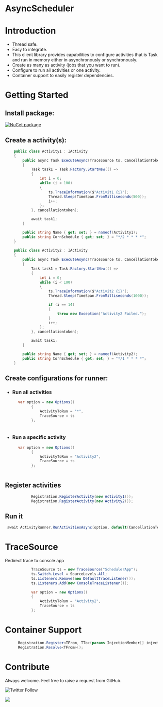 
# AsyncScheduler

# Introduction 
- Thread safe. 
- Easy to integrate.
- This client library provides capabilities to configure activities that is Task and run in memory either in asynchronously or synchronously.  
- Create as many as activity (jobs that you want to run). 
- Configure to run all activities or one activity. 
- Container support to easily register dependencies.

# Getting Started
## Install package: 
[![NuGet package](https://img.shields.io/nuget/v/AsyncScheduler.svg)](https://www.nuget.org/packages/AsyncScheduler)

## Create a activity(s):

```cs
    public class Activity1 : IActivity
    {
        public async Task ExecuteAsync(TraceSource ts, CancellationToken cancellationtoken)
        {
            Task task1 = Task.Factory.StartNew(() =>
            {
                int i = 0;
                while (i < 100)
                {
                    ts.TraceInformation($"Activit1 {i}");
                    Thread.Sleep(TimeSpan.FromMilliseconds(500));
                    i++;
                };
            }, cancellationtoken);

            await task1;
        }

        public string Name { get; set; } = nameof(Activity1);
        public string CornSchedule { get; set; } = "*/2 * * * *";
    }
    
    public class Activity2 : IActivity
    {
        public async Task ExecuteAsync(TraceSource ts, CancellationToken cancellationtoken)
        {
            Task task1 = Task.Factory.StartNew(() =>
            {
                int i = 0;
                while (i < 100)
                {
                    ts.TraceInformation($"Activit2 {i}");
                    Thread.Sleep(TimeSpan.FromMilliseconds(1000));

                    if (i == 14)
                    {
                        throw new Exception("Activity2 Failed.");
                    }
                    i++;
                };
            }, cancellationtoken);

            await task1;
        }

        public string Name { get; set; } = nameof(Activity2);
        public string CornSchedule { get; set; } = "*/1 * * * *"; 
    }
```
## Create configurations for runner:
- ### Run all activities 
```cs
      var option = new Options()
            {
                ActivityToRun = "*", 
                TraceSource = ts
            };
    
```
- ### Run a specific activity 
```cs
      var option = new Options()
            {
                ActivityToRun = "Activity2", 
                TraceSource = ts
            };
    
```
## Register activities 
```cs
            Registration.RegisterActivity(new Activity1());
            Registration.RegisterActivity(new Activity2());
```

## Run it

```cs
 await ActivityRunner.RunActivitiesAsync(option, default(CancellationToken));
```

# TraceSource
Redirect trace to console app
```cs
            TraceSource ts = new TraceSource("SchedulerApp");
            ts.Switch.Level = SourceLevels.All;
            ts.Listeners.Remove(new DefaultTraceListener());
            ts.Listeners.Add(new ConsoleTraceListener());
            
            var option = new Options()
            {
                ActivityToRun = "Activity2", 
                TraceSource = ts
            };
```

# Container Support

```cs
      Registration.Register<TFrom, TTo>(params InjectionMember[] injectionMembers);
      Registration.Resolve<TFrom>();
```

# Contribute
Always welcome. Feel free to raise a request from GitHub.

![Twitter Follow](https://img.shields.io/twitter/follow/AnkitVarmait.svg?label=Follow%20@AnkitVarmait)

 <a href="https://www.linkedin.com/in/ankitvarma">
    <img src="https://img.shields.io/badge/linkedin-%230077B5.svg?&style=for-the-badge&logo=linkedin&logoColor=white" />
 </a>
